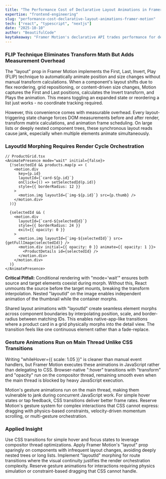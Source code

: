 ```yaml
---
title: "The Performance Cost of Declarative Layout Animations in Framer Motion"
expertise: "frontend-engineering"
slug: "performance-cost-declarative-layout-animations-framer-motion"
tech: ["react", "typescript", "nextjs"]
date: "2025-10-10"
author: "BeautifulCode"
keytakeaway: "Framer Motion's declarative API trades performance for developer convenience - use CSS for simple interactions, Motion's layout system for occasional morphs, and gesture animations only when physics or constraints are essential."
---
```


### FLIP Technique Eliminates Transform Math But Adds Measurement Overhead

The "layout" prop in Framer Motion implements the First, Last, Invert, Play (FLIP) technique to automatically animate position and size changes without manual transform calculations. When a component's layout shifts due to flex reordering, grid repositioning, or content-driven size changes, Motion captures the First and Last positions, calculates the Invert transform, and Plays the animation. This means toggling an expanded state or reordering a list just works - no coordinate tracking required.

However, this convenience comes with measurable overhead. Every layout-triggering state change forces DOM measurements before and after render, transform matrix calculations, and animation frame scheduling. On large lists or deeply nested component trees, these synchronous layout reads cause jank, especially when multiple elements animate simultaneously.

### LayoutId Morphing Requires Render Cycle Orchestration

```tsx
// ProductGrid.tsx
<AnimatePresence mode="wait" initial={false}>
  {!selectedId && products.map(p => (
    <motion.div 
      key={p.id}
      layoutId={`card-${p.id}`}
      onClick={() => setSelectedId(p.id)}
      style={{ borderRadius: 12 }}
    >
      <motion.img layoutId={`img-${p.id}`} src={p.thumb} />
    </motion.div>
  ))}
  
  {selectedId && (
    <motion.div 
      layoutId={`card-${selectedId}`}
      style={{ borderRadius: 24 }}
      exit={{ opacity: 0 }}
    >
      <motion.img layoutId={`img-${selectedId}`} src={getFullImage(selectedId)} />
      <motion.div initial={{ opacity: 0 }} animate={{ opacity: 1 }}>
        <ProductDetails id={selectedId} />
      </motion.div>
    </motion.div>
  )}
</AnimatePresence>
```

**Critical Pitfall:** Conditional rendering with "mode='wait'" ensures both source and target elements coexist during morph. Without this, React unmounts the source before the target mounts, breaking the transform interpolation. Nested "layoutId" on the image enables independent animation of the thumbnail while the container morphs.

Shared layout animations with "layoutId" create seamless element morphs across component boundaries by interpolating position, scale, and border-radius between matching IDs. This enables native-app-like transitions where a product card in a grid physically morphs into the detail view. The transition feels like one continuous element rather than a fade-replace.

### Gesture Animations Run on Main Thread Unlike CSS Transitions

Writing "whileHover={{ scale: 1.05 }}" is cleaner than manual event handlers, but Framer Motion executes these animations in JavaScript rather than delegating to CSS. Browser-native ":hover" transitions with "transform" and "opacity" run on the compositor thread, remaining smooth even when the main thread is blocked by heavy JavaScript execution.

Motion's gesture animations run on the main thread, making them vulnerable to jank during concurrent JavaScript work. For simple hover states or tap feedback, CSS transitions deliver better frame rates. Reserve Motion's gesture system for complex interactions that CSS cannot express: dragging with physics-based constraints, velocity-driven momentum scrolling, or multi-gesture orchestration.

### Applied Insight

Use CSS transitions for simple hover and focus states to leverage compositor thread optimizations. Apply Framer Motion's "layout" prop sparingly on components with infrequent layout changes, avoiding deeply nested trees or long lists. Implement "layoutId" morphing for route transitions where the visual continuity justifies the render orchestration complexity. Reserve gesture animations for interactions requiring physics simulation or constraint-based dragging that CSS cannot handle.